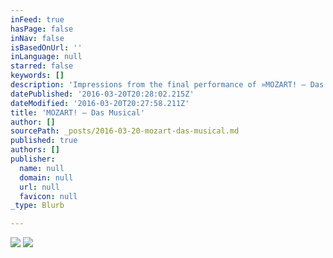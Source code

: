 ```yaml
---
inFeed: true
hasPage: false
inNav: false
isBasedOnUrl: ''
inLanguage: null
starred: false
keywords: []
description: 'Impressions from the final performance of »MOZART! – Das Musical im Raimund Theater Wien«, 3/20/2016'
datePublished: '2016-03-20T20:28:02.215Z'
dateModified: '2016-03-20T20:27:58.211Z'
title: 'MOZART! – Das Musical'
author: []
sourcePath: _posts/2016-03-20-mozart-das-musical.md
published: true
authors: []
publisher:
  name: null
  domain: null
  url: null
  favicon: null
_type: Blurb

---
```

![](https://s3-us-west-2.amazonaws.com/the-grid-img/p/8b67be03106b598e9ea8b835a756c5fd97f91792.jpg)
![](https://the-grid-user-content.s3-us-west-2.amazonaws.com/8fdbcfa9-806e-4fb8-a951-ad632aff292e.jpg)